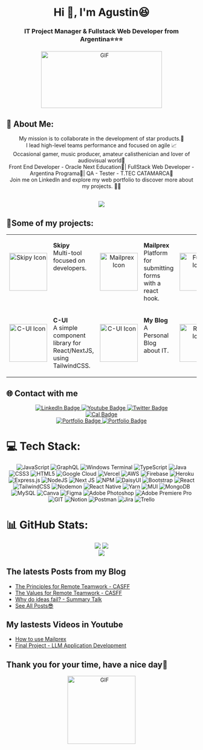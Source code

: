 <div  align="center">
<h1>Hi 👋, I'm Agustin😆 </h1>
<h3>IT Project Manager & Fullstack Web Developer from Argentina⭐⭐⭐</h3>
</div>
<div align="center"> 
<img width="320px" height="150px" src="https://i.giphy.com/media/v1.Y2lkPTc5MGI3NjExeG85OHM4enpjYmc4MjIyMGQ4bmJzNGR6Y2xjbGpvcncycnR4OWFmOCZlcD12MV9pbnRlcm5hbF9naWZfYnlfaWQmY3Q9Zw/xUPGGDNsLvqsBOhuU0/giphy.gif" alt="GIF"/>
</div>

## 💫 About Me:

<div align="center">
My mission is to collaborate in the development of star products.🌟<br/> 
I lead high-level teams performance and focused on agile 📈<br/>
Occasional gamer, music producer, amateur calisthenician and lover of audiovisual world🎨<br/>
Front End Developer - Oracle Next Education🍊| FullStack Web Developer - Argentina Programa💼| QA - Tester - T.TEC CATAMARCA🥚
<br/>
Join me on LinkedIn and explore my web portfolio to discover more about my projects. 🚀📝
<br/>
<br/>  

[![](https://visitcount.itsvg.in/api?id=nitdraig&label=Profile%20Views&color=12&pretty=false)](https://visitcount.itsvg.in)

</div>

## 📌Some of my projects:

<table>
  <tr>
    <td style="text-align: center;">
      <a href="https://skipy.top">
        <img src="https://res.cloudinary.com/draig/image/upload/v1718659648/Skipy/dd2xu82at8rf5on5gfym.png" alt="Skipy Icon" width="100">
      </a>
    </td>
    <td style="vertical-align: top;">
      <p><strong>Skipy</strong><br>Multi-tool focused on developers.</p>
    </td>
    <td style="text-align: center;">
      <a href="https://mailprex.top">
        <img src="https://res.cloudinary.com/draig/image/upload/v1717633081/mailprex/iwzlpdbt3uclxt5mwll3.png" alt="Mailprex Icon" width="100">
      </a>
    </td>
    <td style="vertical-align: top;">
      <p><strong>Mailprex</strong><br>Platform for submitting forms with a react hook.</p>
    </td>
    <td style="text-align: center;">
      <a href="https://fuddy.click">
        <img src="https://res.cloudinary.com/draig/image/upload/v1694804873/fuddy/x3c0jyse51halioek934.png" alt="Fuddy Icon" width="100">
      </a>
    </td>
    <td style="vertical-align: top;">
      <p><strong>Fuddy</strong><br>Healthy Recipe Recommendations WebApp with AI.</p>
    </td>
    
  </tr>
  <tr>
     <td style="text-align: center;">
      <a href="https://c-ui.agustin.top">
        <img src="https://c-ui.agustin.top/logo.png" alt="C-UI Icon" width="100">
      </a>
    </td>
    <td style="vertical-align: top;">
      <p><strong>C-UI</strong><br>A simple component library for React/NextJS, using TailwindCSS.</p>
    </td>
 <td style="text-align: center;">
      <a href="https://en.blog.agustin.top">
        <img src="https://res.cloudinary.com/draig/image/upload/v1721879796/portolio-personal/icqgvg2j7br8opbasotz.png" alt="C-UI Icon" width="100">
      </a>
    </td>
    <td style="vertical-align: top;">
      <p><strong>My Blog</strong><br>A Personal Blog about IT.</p>
    </td>
    <td style="text-align: center;">
      <a href="https://roger.agustin.top">
        <img src="https://res.cloudinary.com/draig/image/upload/v1723941619/portolio-personal/tse7kqpxwyrbgachsv4y.png" alt="Roger Icon" width="100">
      </a>
    </td>
    <td style="vertical-align: top;">
      <p><strong>Roger</strong><br>An AI financial consultant</p>
    </td>
    </tr>
</table>



## 🌐 Contact with me
<div id="badges" align="center" >
  <a href="https://linkedin.com/in/avellaneda-agustín-tns/">
    <img src="https://img.shields.io/badge/LinkedIn-blue?style=for-the-badge&logo=linkedin&logoColor=white" alt="LinkedIn Badge"/>
  </a>
  <a href="https://www.youtube.com/@draig_dev">
    <img src="https://img.shields.io/badge/YouTube-red?style=for-the-badge&logo=youtube&logoColor=white" alt="Youtube Badge"/>
  </a>
    
  <a href="https://twitter.com/nitdraig">
    <img src="https://img.shields.io/badge/Twitter-blue?style=for-the-badge&logo=twitter&logoColor=white" alt="Twitter Badge"/>
  </a>  <br/>
  <a href="https://cal.com/nitdraig">
    <img src="https://img.shields.io/badge/Take A Call With Me-purple?style=for-the-badge&logo=cal&logoColor=white" alt="Cal Badge"/>
    <br/> 
  </a>
    <a href="https://agustin.top">
    <img src="https://img.shields.io/badge/Freelance Portfolio-gray?style=for-the-badge&logo=cal&logoColor=white" alt="Portfolio Badge"/>
  </a>
     <a href="https://portfolio.agustin.top">
    <img src="https://img.shields.io/badge/Technical Portfolio-white?style=for-the-badge&logo=cal&logoColor=white" alt="Portfolio Badge"/>
  </a>
</div>




# 💻 Tech Stack:
<div align="center">

![JavaScript](https://img.shields.io/badge/javascript-%23323330.svg?style=for-the-badge&logo=javascript&logoColor=%23F7DF1E) ![GraphQL](https://img.shields.io/badge/-GraphQL-E10098?style=for-the-badge&logo=graphql&logoColor=white) ![Windows Terminal](https://img.shields.io/badge/Windows%20Terminal-%234D4D4D.svg?style=for-the-badge&logo=windows-terminal&logoColor=white) ![TypeScript](https://img.shields.io/badge/typescript-%23007ACC.svg?style=for-the-badge&logo=typescript&logoColor=white) ![Java](https://img.shields.io/badge/java-%23ED8B00.svg?style=for-the-badge&logo=openjdk&logoColor=white) ![CSS3](https://img.shields.io/badge/css3-%231572B6.svg?style=for-the-badge&logo=css3&logoColor=white) ![HTML5](https://img.shields.io/badge/html5-%23E34F26.svg?style=for-the-badge&logo=html5&logoColor=white) ![Google Cloud](https://img.shields.io/badge/GoogleCloud-%234285F4.svg?style=for-the-badge&logo=google-cloud&logoColor=white) ![Vercel](https://img.shields.io/badge/vercel-%23000000.svg?style=for-the-badge&logo=vercel&logoColor=white) ![AWS](https://img.shields.io/badge/AWS-%23FF9900.svg?style=for-the-badge&logo=amazon-aws&logoColor=white) ![Firebase](https://img.shields.io/badge/firebase-%23039BE5.svg?style=for-the-badge&logo=firebase) ![Heroku](https://img.shields.io/badge/heroku-%23430098.svg?style=for-the-badge&logo=heroku&logoColor=white) ![Express.js](https://img.shields.io/badge/express.js-%23404d59.svg?style=for-the-badge&logo=express&logoColor=%2361DAFB) ![NodeJS](https://img.shields.io/badge/node.js-6DA55F?style=for-the-badge&logo=node.js&logoColor=white) ![Next JS](https://img.shields.io/badge/Next-black?style=for-the-badge&logo=next.js&logoColor=white) ![NPM](https://img.shields.io/badge/NPM-%23CB3837.svg?style=for-the-badge&logo=npm&logoColor=white) ![DaisyUI](https://img.shields.io/badge/daisyui-5A0EF8?style=for-the-badge&logo=daisyui&logoColor=white) ![Bootstrap](https://img.shields.io/badge/bootstrap-%238511FA.svg?style=for-the-badge&logo=bootstrap&logoColor=white) ![React](https://img.shields.io/badge/react-%2320232a.svg?style=for-the-badge&logo=react&logoColor=%2361DAFB) ![TailwindCSS](https://img.shields.io/badge/tailwindcss-%2338B2AC.svg?style=for-the-badge&logo=tailwind-css&logoColor=white) ![Nodemon](https://img.shields.io/badge/NODEMON-%23323330.svg?style=for-the-badge&logo=nodemon&logoColor=%BBDEAD) ![React Native](https://img.shields.io/badge/react_native-%2320232a.svg?style=for-the-badge&logo=react&logoColor=%2361DAFB) ![Yarn](https://img.shields.io/badge/yarn-%232C8EBB.svg?style=for-the-badge&logo=yarn&logoColor=white) ![MUI](https://img.shields.io/badge/MUI-%230081CB.svg?style=for-the-badge&logo=mui&logoColor=white) ![MongoDB](https://img.shields.io/badge/MongoDB-%234ea94b.svg?style=for-the-badge&logo=mongodb&logoColor=white) ![MySQL](https://img.shields.io/badge/mysql-%2300000f.svg?style=for-the-badge&logo=mysql&logoColor=white) ![Canva](https://img.shields.io/badge/Canva-%2300C4CC.svg?style=for-the-badge&logo=Canva&logoColor=white) ![Figma](https://img.shields.io/badge/figma-%23F24E1E.svg?style=for-the-badge&logo=figma&logoColor=white) ![Adobe Photoshop](https://img.shields.io/badge/adobe%20photoshop-%2331A8FF.svg?style=for-the-badge&logo=adobe%20photoshop&logoColor=white) ![Adobe Premiere Pro](https://img.shields.io/badge/Adobe%20Premiere%20Pro-9999FF.svg?style=for-the-badge&logo=Adobe%20Premiere%20Pro&logoColor=white) ![GIT](https://img.shields.io/badge/Git-fc6d26?style=for-the-badge&logo=git&logoColor=white) ![Notion](https://img.shields.io/badge/Notion-%23000000.svg?style=for-the-badge&logo=notion&logoColor=white)  ![Postman](https://img.shields.io/badge/Postman-FF6C37?style=for-the-badge&logo=postman&logoColor=white) ![Jira](https://img.shields.io/badge/jira-%230A0FFF.svg?style=for-the-badge&logo=jira&logoColor=white) ![Trello](https://img.shields.io/badge/Trello-%23026AA7.svg?style=for-the-badge&logo=Trello&logoColor=white)

</div>

# 📊 GitHub Stats:


<div align="center">

![](https://github-readme-stats.vercel.app/api?username=nitdraig&theme=react&hide_border=false&include_all_commits=false&count_private=false)
![](https://github-readme-streak-stats.herokuapp.com/?user=nitdraig&theme=react&hide_border=false)<br/>
![](https://github-readme-stats.vercel.app/api/top-langs/?username=nitdraig&theme=react&hide_border=false&include_all_commits=false&count_private=false&layout=compact)


</div>

## The latests Posts from my Blog

- [The Principles for Remote Teamwork - CASFF](https://en.blog.agustin.top/posts/019_principles_for_remote_teamwork) <br/>
- [The Values ​​for Remote Teamwork - CASFF](https://en.blog.agustin.top/posts/020_values_for_remote_teamwork)<br/>
- [Why do ideas fail? - Summary Talk](https://en.blog.agustin.top/posts/022_why_ideas_fail)<br/>
- [See All Posts😎](https://en.blog.agustin.top/blog)<br/>


## My lastests Videos in Youtube

- [How to use Mailprex](https://www.youtube.com/watch?v=jUFbzTwiytU) <br/>
- [Final Project - LLM Application Development](https://www.youtube.com/watch?v=vSYIJVm0-eM) <br/>

## Thank you for your time, have a nice day🥳

<div  align="center">
  
   <img  height="180px" src="https://i.giphy.com/media/v1.Y2lkPTc5MGI3NjExb2t0dnc0dnY4aG9zb3BrbGRyZHYxdGthcnd2bXJ1Nnh1cTdyc2FqMiZlcD12MV9pbnRlcm5hbF9naWZfYnlfaWQmY3Q9Zw/R6gvnAxj2ISzJdbA63/giphy-downsized.gif" alt="GIF"/>
   
</div>
